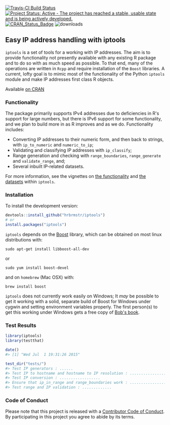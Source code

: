 <!-- README.md is generated from README.Rmd. Please edit that file -->
[![Travis-CI Build Status](https://travis-ci.org/hrbrmstr/iptools.svg?branch=master)](https://travis-ci.org/hrbrmstr/iptools) [![Project Status: Active - The project has reached a stable, usable state and is being actively developed.](http://www.repostatus.org/badges/0.1.0/active.svg)](http://www.repostatus.org/#active) [![CRAN\_Status\_Badge](http://www.r-pkg.org/badges/version/iptools)](http://cran.r-project.org/web/packages/iptools) ![downloads](http://cranlogs.r-pkg.org/badges/grand-total/iptools)

Easy IP address handling with iptools
-------------------------------------

`iptools` is a set of tools for a working with IP addresses. The aim is to provide functionality not presently available with any existing R package and to do so with as much speed as possible. To that end, many of the operations are written in `Rcpp` and require installation of the `Boost` libraries. A current, lofty goal is to mimic most of the functionality of the Python `iptools` module and make IP addresses first class R objects.

Available [on CRAN](http://cran.r-project.org/web/packages/iptools/)

### Functionality

The package primarily supports IPv4 addresses due to deficiencies in R's support for large numbers, but there is IPv6 support for some functionality, and we plan to build more in as R improves and as we do. Functionality includes:

-   Converting IP addresses to their numeric form, and then back to strings, with `ip_to_numeric` and `numeric_to_ip`;
-   Validating and classifying IP addresses with `ip_classify`;
-   Range generation and checking with `range_boundaries`, `range_generate` and `validate_range`, and;
-   Several inbuilt IP-related datasets.

For more information, see the vignettes on [the functionality](https://github.com/hrbrmstr/iptools/blob/master/vignettes/introduction_to_iptools.Rmd) and [the datasets](https://github.com/hrbrmstr/iptools/blob/master/vignettes/iptools_datasets.Rmd) within `iptools`.

### Installation

To install the development version:

``` r
devtools::install_github("hrbrmstr/iptools")
# or
install.packages("iptools")
```

`iptools` depends on the [Boost](http://boost.org) library, which can be obtained on most linux distributions with:

    sudo apt-get install libboost-all-dev

or

    sudo yum install boost-devel

and on `homebrew` (Mac OSX) with:

    brew install boost

`iptools` does not currently work easily on Windows; It *may* be possible to get it working with a solid, separate build of Boost for Windows under cygwin and setting environment variables properly. The first person(s) to get this working under Windows gets a free copy of [Bob's book](http://dds.ec/amzn).

### Test Results

``` r
library(iptools)
library(testthat)

date()
#> [1] "Wed Jul  1 19:31:26 2015"

test_dir("tests/")
#> Test IP generators : ......
#> Test IP to hostname and hostname to IP resolution : ..................
#> Test IP conversion : ..................
#> Ensure that ip_in_range and range_boundaries work : ...........................
#> Test range and IP validation : .............
```

### Code of Conduct

Please note that this project is released with a [Contributor Code of Conduct](CONDUCT.md). By participating in this project you agree to abide by its terms.

